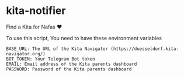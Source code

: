 # kita-notifier

Find a Kita for Nafas ❤️

To use this script, You need to have these environment variables

```
BASE_URL: The URL of the Kita Navigator (https://duesseldorf.kita-navigator.org/)
BOT_TOKEN: Your Telegram Bot token
EMAIL: Email address of the Kita parents dashboard
PASSWORD: Password of the Kita parents dashboard
```
